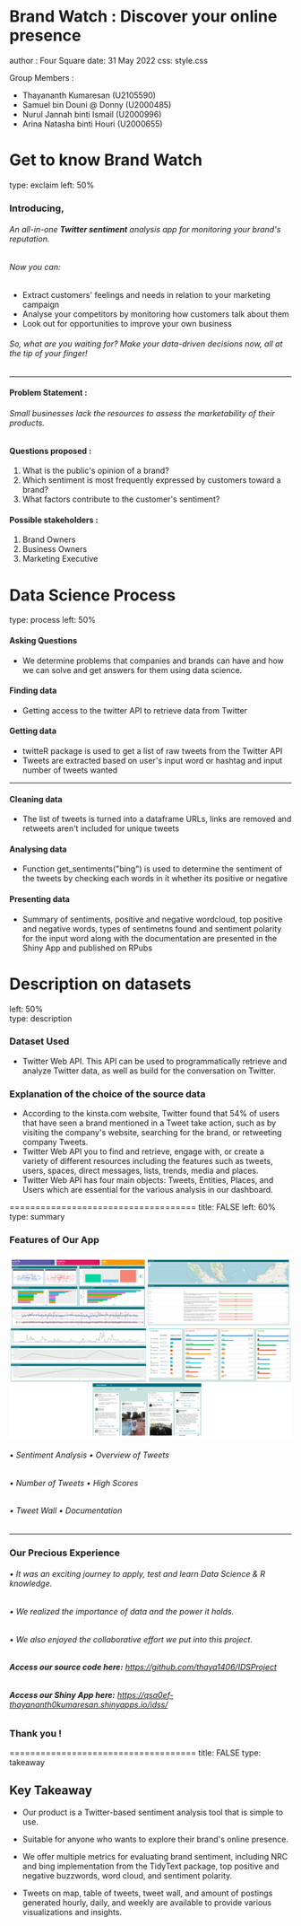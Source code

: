 
Brand Watch : Discover your online presence
====================================
author : Four Square
date: 31 May 2022
css: style.css

Group Members :
- Thayananth Kumaresan (U2105590)
- Samuel bin Douni @ Donny (U2000485)
- Nurul Jannah binti Ismail (U2000996)
- Arina Natasha binti Houri (U2000655)


Get to know Brand Watch
====================================
type: exclaim
left: 50%

### **Introducing,**
###### An all-in-one **Twitter sentiment** analysis app for monitoring your brand's reputation. 
###### Now you can:
- Extract customers' feelings and needs in relation to your marketing campaign
- Analyse your competitors by monitoring how customers talk about them
- Look out for opportunities to improve your own business

###### So, what are you waiting for? Make your data-driven decisions now, all at the tip of your finger!



***
#### **Problem Statement :**
###### Small businesses lack the resources to assess the marketability of their products.

#### **Questions proposed :**
1.  What is the public's opinion of a brand?
2. Which sentiment is most frequently expressed by customers toward a brand?
3.  What factors contribute to the customer's sentiment?

#### **Possible stakeholders :**
1. Brand Owners
2. Business Owners
3. Marketing Executive

Data Science Process
====================================
type: process
left: 50%

#### **Asking Questions**

- We determine problems that companies and brands can have and how we can solve and get answers for them using data science.

#### **Finding data**

- Getting access to the twitter API to retrieve data from Twitter

#### **Getting data**

- twitteR package is used to get a list of raw tweets from the Twitter API
- Tweets are extracted based on user's input word or hashtag and input number of tweets wanted

***
#### **Cleaning data**

- The list of tweets is turned into a dataframe
URLs, links are removed and retweets aren't included for unique tweets

#### **Analysing data**

- Function get_sentiments("bing") is used to determine the sentiment of the tweets by checking each words in it whether its positive or negative

#### **Presenting data**

- Summary  of sentiments, positive and negative wordcloud, top positive and negative words, types of sentimetns found and sentiment polarity for the input word along with the documentation are presented in the Shiny App and published on RPubs


Description on datasets
====================================
left: 50%  
type: description

### **Dataset Used**  

- Twitter Web API. This API can be used to programmatically retrieve and analyze Twitter data, as well as build for the conversation on Twitter.


### **Explanation of the choice of the source data**  

- According to the kinsta.com website, Twitter found that 54% of users that have seen a brand mentioned in a Tweet take action, such as by visiting the company's website, searching for the brand, or retweeting company Tweets.  
- Twitter Web API you to find and retrieve, engage with, or create a variety of different resources including the features such as tweets, users, spaces, direct messages, lists, trends, media and places.
- Twitter Web API has four main objects: Tweets, Entities, Places, and Users which are essential for the various analysis in our dashboard.

  
====================================
title: FALSE
left: 60%
type: summary

### **Features of Our App**
![Tweet Wall](picture-1.png)
######   • Sentiment Analysis  • Overview of Tweets
######   • Number of Tweets    • High Scores
######   • Tweet Wall          • Documentation
***
### **Our Precious Experience**
###### • It was an exciting journey to apply, test and learn Data Science & R knowledge.

###### •	We realized the importance of data and the power it holds.

###### •	We also enjoyed the collaborative effort we put into this project.

###### **Access our source code  here:** https://github.com/thaya1406/IDSProject 

###### **Access our Shiny App here:** https://qsa0ef-thayananth0kumaresan.shinyapps.io/idss/
 
###  Thank you !

====================================
title: FALSE
type: takeaway

## **Key Takeaway**

- Our product is a Twitter-based sentiment analysis tool that is simple to use.

- Suitable for anyone who wants to explore their brand's online presence.

- We offer multiple metrics for evaluating brand sentiment, including NRC and bing implementation from the TidyText package, top positive and negative buzzwords, word cloud, and sentiment polarity.

- Tweets on map, table of tweets, tweet wall, and amount of postings generated hourly, daily, and weekly are available to provide various visualizations and insights.










